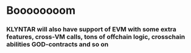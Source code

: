 # Boooooooom

### KLYNTAR will also have support of EVM with some extra features, cross-VM calls, tons of offchain logic, crosschain abilities GOD-contracts and so on